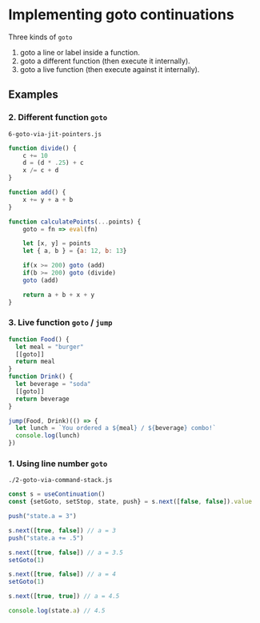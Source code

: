 # Implementing goto continuations
Three kinds of `goto`
1. goto a line or label inside a function.
2. goto a different function (then execute it internally).
3. goto a live function (then execute against it internally).
  
## Examples
  
### 2. Different function `goto`
`6-goto-via-jit-pointers.js`
```js
function divide() {
    c += 10
    d = (d * .25) + c
    x /= c + d 
}

function add() {
    x += y + a + b
}

function calculatePoints(...points) {
    goto = fn => eval(fn)

    let [x, y] = points
    let { a, b } = {a: 12, b: 13}

    if(x >= 200) goto (add)
    if(b >= 200) goto (divide)
    goto (add)

    return a + b + x + y
}
```
  
### 3. Live function `goto` / `jump`
```js
function Food() {
  let meal = "burger"
  [[goto]]
  return meal
}
function Drink() {
  let beverage = "soda"
  [[goto]]
  return beverage 
}
```
```js
jump(Food, Drink)(() => {  
  let lunch = `You ordered a ${meal} / ${beverage} combo!`
  console.log(lunch)
})
```
  
### 1. Using line number `goto` 
`./2-goto-via-command-stack.js`
```js
const s = useContinuation()
const {setGoto, setStop, state, push} = s.next([false, false]).value

push("state.a = 3")

s.next([true, false]) // a = 3
push("state.a += .5")

s.next([true, false]) // a = 3.5
setGoto(1)

s.next([true, false]) // a = 4
setGoto(1)

s.next([true, true]) // a = 4.5

console.log(state.a) // 4.5
```
